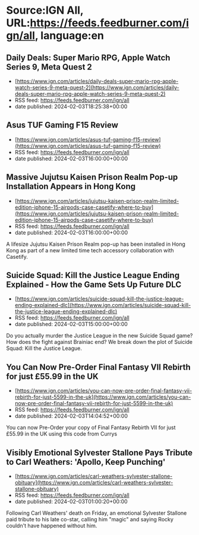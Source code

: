 # Source:IGN All, URL:https://feeds.feedburner.com/ign/all, language:en

## Daily Deals: Super Mario RPG, Apple Watch Series 9, Meta Quest 2
 - [https://www.ign.com/articles/daily-deals-super-mario-rpg-apple-watch-series-9-meta-quest-2](https://www.ign.com/articles/daily-deals-super-mario-rpg-apple-watch-series-9-meta-quest-2)
 - RSS feed: https://feeds.feedburner.com/ign/all
 - date published: 2024-02-03T18:25:38+00:00



## Asus TUF Gaming F15 Review
 - [https://www.ign.com/articles/asus-tuf-gaming-f15-review](https://www.ign.com/articles/asus-tuf-gaming-f15-review)
 - RSS feed: https://feeds.feedburner.com/ign/all
 - date published: 2024-02-03T16:00:00+00:00



## Massive Jujutsu Kaisen Prison Realm Pop-up Installation Appears in Hong Kong
 - [https://www.ign.com/articles/jujutsu-kaisen-prison-realm-limited-edition-iphone-15-airpods-case-casetify-where-to-buy](https://www.ign.com/articles/jujutsu-kaisen-prison-realm-limited-edition-iphone-15-airpods-case-casetify-where-to-buy)
 - RSS feed: https://feeds.feedburner.com/ign/all
 - date published: 2024-02-03T16:00:00+00:00

A lifesize Jujutsu Kaisen Prison Realm pop-up has been installed in Hong Kong as part of a new limited time tech accessory collaboration with Casetify.

## Suicide Squad: Kill the Justice League Ending Explained - How the Game Sets Up Future DLC
 - [https://www.ign.com/articles/suicide-squad-kill-the-justice-league-ending-explained-dlc](https://www.ign.com/articles/suicide-squad-kill-the-justice-league-ending-explained-dlc)
 - RSS feed: https://feeds.feedburner.com/ign/all
 - date published: 2024-02-03T15:00:00+00:00

Do you actually murder the Justice League in the new Suicide Squad game? How does the fight against Brainiac end? We break down the plot of Suicide Squad: Kill the Justice League.

## You Can Now Pre-Order Final Fantasy VII Rebirth for just £55.99 in the UK
 - [https://www.ign.com/articles/you-can-now-pre-order-final-fantasy-vii-rebirth-for-just-5599-in-the-uk](https://www.ign.com/articles/you-can-now-pre-order-final-fantasy-vii-rebirth-for-just-5599-in-the-uk)
 - RSS feed: https://feeds.feedburner.com/ign/all
 - date published: 2024-02-03T14:04:52+00:00

You can now Pre-Order your copy of Final Fantasy Rebirth VII for just £55.99 in the UK using this code from Currys

## Visibly Emotional Sylvester Stallone Pays Tribute to Carl Weathers: 'Apollo, Keep Punching'
 - [https://www.ign.com/articles/carl-weathers-sylvester-stallone-obituary](https://www.ign.com/articles/carl-weathers-sylvester-stallone-obituary)
 - RSS feed: https://feeds.feedburner.com/ign/all
 - date published: 2024-02-03T01:00:20+00:00

Following Carl Weathers' death on Friday, an emotional Sylvester Stallone paid tribute to his late co-star, calling him "magic" and saying Rocky couldn't have happened without him.

